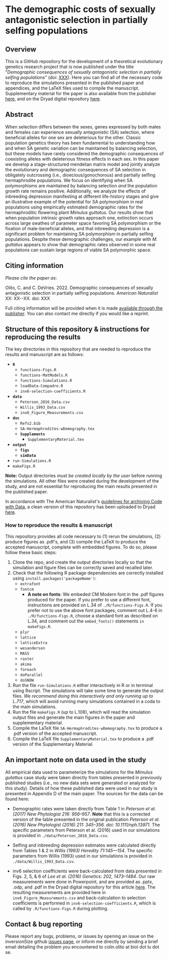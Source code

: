 # The demographic costs of sexually antagonistic selection in partially selfing populations

## Overview

This is a GitHub repository for the development of a theoretical evolutionary genetics research project that is now published under the title "*Demographic consequences of sexually antagonistic selection in partially selfing populations*" (doi: [XXX](https://doi.org/...)). Here you can find all of the necessary code to reproduce the simulations presented in the published paper and appendices, and the LaTeX files used to compile the manuscript. Supplementary material for the paper is also available from the publisher [here](https://www.journals.uchicago.edu/toc/an/current), and on the Dryad digital repository [here](https://datadryad.org/stash/share/81sAuXGEg8cSh-S9VVL0PfBCsl6YLkG1OIFBCvOefac).


## Abstract
When selection differs between the sexes, genes expressed by both males and females can experience sexually antagonistic (SA) selection, where beneficial alleles for one sex are deleterious for the other. Classic population genetics theory has been fundamental to understanding how and when SA genetic variation can be maintained by balancing selection, but these models have rarely considered the demographic consequences of coexisting alleles with deleterious fitness effects in each sex. In this paper we develop a stage-structured mendelian matrix model and jointly analyze the evolutionary and demographic consequences of SA selection in obligately outcrossing (i.e., dioecious/gonochorous) and partially selfing hermaphrodite populations. We focus on identifying when SA polymorphisms are maintained by balancing selection *and* the population growth rate remains positive. Additionally, we analyze the effects of inbreeding depression manifesting at different life-history stages and give an illustrative example of the potential for SA polymorphism in real populations using empirically estimated demographic rates for the hermaphroditic flowering plant *Mimulus guttatus*. Our results show that when population intrinsic growth rates approach one, extinction occurs across large swathes of parameter space favoring SA polymorphism or the fixation of male-beneficial alleles, and that inbreeding depression is a significant problem for maintaining SA polymorphism in partially selfing populations. Despite these demographic challenges, our example with *M. guttatus* appears to show that demographic rates observed in some real populations can sustain large regions of viable SA polymorphic space.


## Citing information
*Please cite the paper as*:

 Olito, C. and C. DeVries. 2022. Demographic consequences of sexually antagonistic selection in partially selfing populations. *American Naturalist* XX: XX--XX. doi: XXX

Full citing information will be provided when it is made [available through the publisher](https://www.journals.uchicago.edu/toc/an/current). You can also contact me directly if you would like a reprint. 


## Structure of this repository & instructions for reproducing the results

The key directories in this repository that are needed to reproduce the results and manuscript are as follows:  

- **`R`**   
	- `functions-Figs.R`  
	- `functions-MatModels.R`  
	- `functions-Simulations.R`  
	- `loadData-Compadre.R`   
	- `inv6-selection-coefficients.R`  
- **`data`**  
	- `Peterson_2016_Data.csv`  
	- `Willis_1993_Data.csv`  
	- `inv6_Figure_Measurements.csv`  
- **`doc`**  
	- `Refs2.bib`  
	- `SA-Hermaphrodites-wDemography.tex`  
	- **`Supplements`**  
		- `SupplementaryMaterial.tex`  
- **`output`**  
	- **`figs`**  
	- **`simData`**  
- `run-Simulations.R`  
- `makeFigs.R`    

**Note:** Output directories *must be created locally by the user* before running the simulations. All other files were created during the development of the study, and are not essential for reproducing the main results presented in the published paper.

In accordance with The American Naturalist's [guidelines for archiving Code with Data](http://comments.amnat.org/2021/12/guidelines-for-archiving-code-with-data.html), a clean version of this repository has been uploaded to Dryad [here](https://datadryad.org/stash/share/81sAuXGEg8cSh-S9VVL0PfBCsl6YLkG1OIFBCvOefac).


###  How to reproduce the results & manuscript

This repository provides all code necessary to (1) rerun the simulations, (2) produce figures as .pdf's, and (3) compile the LaTeX to produce the accepted manuscript, complete with embedded figures. To do so, please follow these basic steps:

1. Clone the repo, and create the output directories locally so that the simulation and figure files can be correctly saved and recalled later.  
2. Check that the following R package dependencies are correctly installed using `install.packages('packageName')`:  
	- `extrafont`  
	- `fontcm`
		- **A note on fonts**: We embeded CM Modern font in the .pdf figures produced for the paper. If you prefer to use a different font, instructions are provided on L.34 of `./R/functions-Figs.R`. If you prefer not to use the above font packages, comment out L.4-6 in `./R/functions-Figs.R`, choose a standard font as described on L.34, and comment out the `embed_fonts()` statements `in makeFigs.R`.
	- `plyr`  
	- `lattice`  
	- `latticeExtra`  
	- `wesanderson`  
	- `MASS`  
	- `raster`  
	- `akima`  
	- `foreach`  
	- `doParallel`  
	- `doSNOW`  
3. Run the file `run-Simulations.R` either interactively in R or in terminal using Rscript. The simulations will take some time to generate the output files. *We recommend doing this interactively and only running up to L.717*, which will avoid running many simulations contained in a coda to the main simulations.
4. Run the file `makeFigs.R` (up to L.108), which will read the simulation output files and generate the main figures in the paper and supplementary material.  
5. Compile the LaTeX file `SA-Hermaphrodites-wDemography.tex` to produce a .pdf version of the accepted manuscript.  
6. Compile the LaTeX file `SupplementaryMaterial.tex` to produce a .pdf version of the Supplementary Material.  

## An important note on data used in the study

All empirical data used to parameterize the simulations for the *Mimulus gutattus* case study were taken directly from tables presented in previously published studies (i.e., no new data sets were generated or analyzed for this study). Details of how these published data were used in our study is presented in Appendix D of the main paper. The sources for the data can be found here:

- Demographic rates were taken directly from Table 1 in *Peterson et al. (2017) New Phytologist 216: 956–957*. **Note** that this is a corrected version of the table presented in the original publication *Peterson et al. (2016) New Phytologist (2016) 211: 345–356. doi: 10.1111/nph.13971*. The specific parameters from Peterson et al. (2016) used in our simulations is provided in `./data/Peterson_2016_Data.csv`.

- Selfing and inbreeding depression estimates were calculated directly from Tables 1 & 2 in *Willis (1993) Heredity 71:145—154*. The specific parameters from Willis (1993) used in our simulations is provided in `./data/Willis_1993_Data.csv`.

- inv6 selection coefficients were back-calculated from data presented in Figs. 2, 5, & 6 of *Lee et al. (2016) Genetics: 202, 1473–1484*. Our raw measurements were done in Powerpoint, and are provided as .pptx, .odp, and .pdf in the Dryad digital repository for this article [here](https://datadryad.org/stash/share/81sAuXGEg8cSh-S9VVL0PfBCsl6YLkG1OIFBCvOefac). The resulting measurements are provided here in `inv6_Figure_Measurements.csv` and back-calculation to selection coefficients is performed in `inv6-selection-coefficients.R`, which is called by `.R/functions-Figs.R` during plotting.

## Contact & bug reporting

Please report any bugs, problems, or issues by opening an issue on the inversionSize github [issues page](https://github.com/colin-olito/SA-Hermaphrodites-wDemography/issues), or inform me directly by sending a brief email detailing the problem you encountered to colin.olito at biol dot lu dot se.